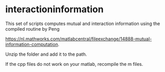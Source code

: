 # interactioninformation
This set of scripts computes mutual and interaction information using the compiled routine by Peng

https://nl.mathworks.com/matlabcentral/fileexchange/14888-mutual-information-computation.

Unzip the folder and add it to the path.

If the cpp files do not work on your matlab, recompile the m files.